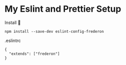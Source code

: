 # My Eslint and Prettier Setup

Install 🙂

```
npm install --save-dev eslint-config-frederon
```

.eslintrc

```
{
  "extends": ["frederon"]
}
```